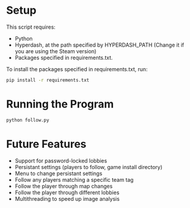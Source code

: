 # Setup

This script requires:
- Python 
- Hyperdash, at the path specified by HYPERDASH_PATH (Change it if you are using the Steam version)
- Packages specified in requirements.txt. 

To install the packages specified in requirements.txt, run: 
```bash
pip install -r requirements.txt
```

# Running the Program

```bash
python follow.py
```

# Future Features
- Support for password-locked lobbies
- Persistant settings (players to follow, game install directory)
- Menu to change persistant settings
- Follow any players matching a specific team tag
- Follow the player through map changes
- Follow the player through different lobbies
- Multithreading to speed up image analysis